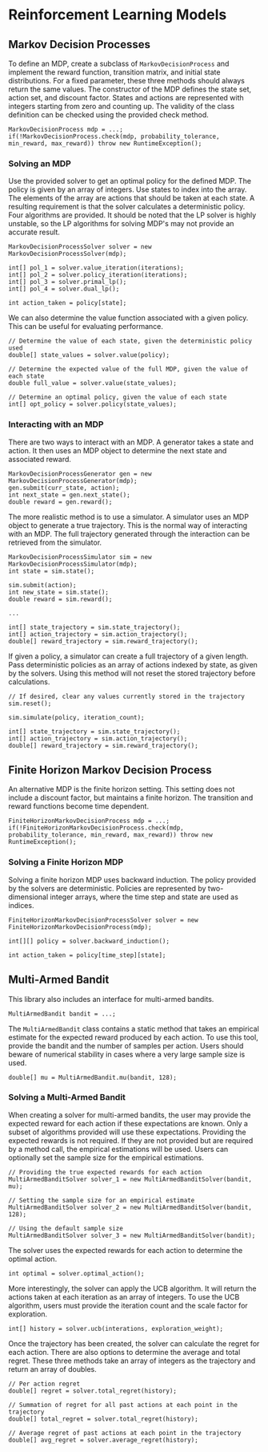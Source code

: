 
# Reinforcement Learning Models

## Markov Decision Processes

To define an MDP, create a subclass of `MarkovDecisionProcess` and implement the reward function, transition matrix, and initial
state distributions. For a fixed parameter, these three methods should always return the same values. The constructor of the MDP
defines the state set, action set, and discount factor. States and actions are represented with integers starting from zero and
counting up. The validity of the class definition can be checked using the provided check method. 

    MarkovDecisionProcess mdp = ...;
    if(!MarkovDecisionProcess.check(mdp, probability_tolerance, min_reward, max_reward)) throw new RuntimeException();

### Solving an MDP

Use the provided solver to get an optimal policy for the defined MDP. The policy is given by an array of integers. Use states
to index into the array. The elements of the array are actions that should be taken at each state. A resulting requirement is
that the solver calculates a deterministic policy. Four algorithms are provided. It should be noted that the LP solver is highly
unstable, so the LP algorithms for solving MDP's may not provide an accurate result. 

    MarkovDecisionProcessSolver solver = new MarkovDecisionProcessSolver(mdp);

    int[] pol_1 = solver.value_iteration(iterations);
    int[] pol_2 = solver.policy_iteration(iterations);
    int[] pol_3 = solver.primal_lp();
    int[] pol_4 = solver.dual_lp();

    int action_taken = policy[state];

We can also determine the value function associated with a given policy. This can be useful for evaluating performance. 

    // Determine the value of each state, given the deterministic policy used
    double[] state_values = solver.value(policy);

    // Determine the expected value of the full MDP, given the value of each state
    double full_value = solver.value(state_values);

    // Determine an optimal policy, given the value of each state
    int[] opt_policy = solver.policy(state_values);

### Interacting with an MDP

There are two ways to interact with an MDP. A generator takes a state and action. It then uses an MDP object to determine the
next state and associated reward. 

    MarkovDecisionProcessGenerator gen = new MarkovDecisionProcessGenerator(mdp);
    gen.submit(curr_state, action);
    int next_state = gen.next_state();
    double reward = gen.reward();

The more realistic method is to use a simulator. A simulator uses an MDP object to generate a true trajectory. This is the 
normal way of interacting with an MDP. The full trajectory generated through the interaction can be retrieved from the
simulator. 

    MarkovDecisionProcessSimulator sim = new MarkovDecisionProcessSimulator(mdp);
    int state = sim.state();

    sim.submit(action);
    int new_state = sim.state();
    double reward = sim.reward();

    ...
    
    int[] state_trajectory = sim.state_trajectory();
    int[] action_trajectory = sim.action_trajectory();
    double[] reward_trajectory = sim.reward_trajectory();

If given a policy, a simulator can create a full trajectory of a given length. Pass deterministic policies as an array of
actions indexed by state, as given by the solvers. Using this method will not reset the stored trajectory before calculations. 

    // If desired, clear any values currently stored in the trajectory
    sim.reset();

    sim.simulate(policy, iteration_count);

    int[] state_trajectory = sim.state_trajectory();
    int[] action_trajectory = sim.action_trajectory();
    double[] reward_trajectory = sim.reward_trajectory();

## Finite Horizon Markov Decision Process

An alternative MDP is the finite horizon setting. This setting does not include a discount factor, but maintains a finite
horizon. The transition and reward functions become time dependent. 

    FiniteHorizonMarkovDecisionProcess mdp = ...;
    if(!FiniteHorizonMarkovDecisionProcess.check(mdp, probability_tolerance, min_reward, max_reward)) throw new RuntimeException();

### Solving a Finite Horizon MDP

Solving a finite horizon MDP uses backward induction. The policy provided by the solvers are deterministic. Policies are
represented by two-dimensional integer arrays, where the time step and state are used as indices. 

    FiniteHorizonMarkovDecisionProcessSolver solver = new FiniteHorizonMarkovDecisionProcess(mdp);
    
    int[][] policy = solver.backward_induction();

    int action_taken = policy[time_step][state];

## Multi-Armed Bandit

This library also includes an interface for multi-armed bandits. 

    MultiArmedBandit bandit = ...;

The `MultiArmedBandit` class contains a static method that takes an empirical estimate for the expected reward produced by each
action. To use this tool, provide the bandit and the number of samples per action. Users should beware of numerical stability in
cases where a very large sample size is used. 

    double[] mu = MultiArmedBandit.mu(bandit, 128);

### Solving a Multi-Armed Bandit

When creating a solver for multi-armed bandits, the user may provide the expected reward for each action if these expectations
are known. Only a subset of algorithms provided will use these expectations. Providing the expected rewards is not required. If
they are not provided but are required by a method call, the empirical estimations will be used. Users can optionally set the
sample size for the empirical estimations. 

    // Providing the true expected rewards for each action
    MultiArmedBanditSolver solver_1 = new MultiArmedBanditSolver(bandit, mu);

    // Setting the sample size for an empirical estimate
    MultiArmedBanditSolver solver_2 = new MultiArmedBanditSolver(bandit, 128);

    // Using the default sample size
    MultiArmedBanditSolver solver_3 = new MultiArmedBanditSolver(bandit);

The solver uses the expected rewards for each action to determine the optimal action. 

    int optimal = solver.optimal_action();

More interestingly, the solver can apply the UCB algorithm. It will return the actions taken at each iteration as an array of
integers. To use the UCB algorithm, users must provide the iteration count and the scale factor for exploration. 

    int[] history = solver.ucb(interations, exploration_weight);

Once the trajectory has been created, the solver can calculate the regret for each action. There are also options to determine
the average and total regret. These three methods take an array of integers as the trajectory and return an array of doubles. 

    // Per action regret
    double[] regret = solver.total_regret(history);

    // Summation of regret for all past actions at each point in the trajectory
    double[] total_regret = solver.total_regret(history);

    // Average regret of past actions at each point in the trajectory
    double[] avg_regret = solver.average_regret(history);

